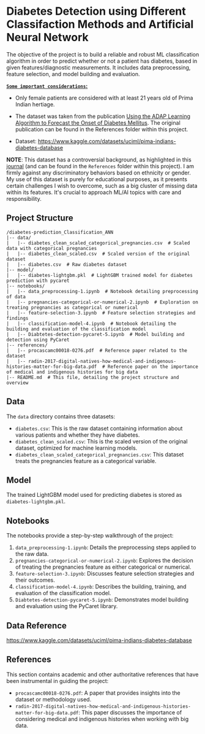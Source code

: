 # Diabetes Detection using Different Classifaction Methods and Artificial Neural Network

The objective of the project is to build a reliable and robust ML classification algorithm in order to predict whether or not a patient has diabetes, based in given features/diagnostic measurements. It includes data preprocessing, feature selection, and model building and evaluation.

<u>**`Some important considerations`:**</u>

- Only female patients are considered with at least 21 years old of Prima Indian hertiage.

- The dataset was taken from the publication [Using the ADAP Learning Algorithm to Forecast the Onset of Diabetes Mellitus](https://www.ncbi.nlm.nih.gov/pmc/articles/PMC2245318/). The original publication can be found in the References folder within this project.
- Dataset: https://www.kaggle.com/datasets/uciml/pima-indians-diabetes-database

**NOTE**: This dataset has a controversial background, as highlighted in this [journal](https://www.journals.uchicago.edu/doi/full/10.1086/693853) (and can be found in the `References` folder within this project). I am firmly against any discriminatory behaviors based on ethnicity or gender. My use of this dataset is purely for educational purposes, as it presents certain challenges I wish to overcome, such as a big cluster of missing data within its features. It's crucial to approach ML/AI topics with care and responsibility.

## Project Structure

```plaintext
/diabetes-prediction_Classification_ANN
|-- data/
|   |-- diabetes_clean_scaled_categorical_pregnancies.csv  # Scaled data with categorical pregnancies
|   |-- diabetes_clean_scaled.csv  # Scaled version of the original dataset
|   |-- diabetes.csv  # Raw diabetes dataset
|-- model/
|   |-- diabetes-lightgbm.pkl  # LightGBM trained model for diabetes prediction with pycaret
|-- notebooks/
|   |-- data_preprocessing-1.ipynb  # Notebook detailing preprocessing of data
|   |-- pregnancies-categorical-or-numerical-2.ipynb  # Exploration on treating pregnancies as categorical or numerical
|   |-- feature-selection-3.ipynb  # Feature selection strategies and findings
|   |-- classification-model-4.ipynb  # Notebook detailing the building and evaluation of the classification model
|   |-- Diabtetes-detection-pycaret-5.ipynb  # Model building and detection using PyCaret
|-- references/
|   |-- procascamc00018-0276.pdf  # Reference paper related to the dataset
|   |-- radin-2017-digital-natives-how-medical-and-indigenous-histories-matter-for-big-data.pdf  # Reference paper on the importance of medical and indigenous histories for big data
|-- README.md  # This file, detailing the project structure and overview
```


## Data

The `data` directory contains three datasets:
- `diabetes.csv`: This is the raw dataset containing information about various patients and whether they have diabetes.
- `diabetes_clean_scaled.csv`: This is the scaled version of the original dataset, optimized for machine learning models.
- `diabetes_clean_scaled_categorical_pregnancies.csv`: This dataset treats the pregnancies feature as a categorical variable.

## Model

The trained LightGBM model used for predicting diabetes is stored as `diabetes-lightgbm.pkl`.

## Notebooks

The notebooks provide a step-by-step walkthrough of the project:
1. `data_preprocessing-1.ipynb`: Details the preprocessing steps applied to the raw data.
2. `pregnancies-categorical-or-numerical-2.ipynb`: Explores the decision of treating the pregnancies feature as either categorical or numerical.
3. `feature-selection-3.ipynb`: Discusses feature selection strategies and their outcomes.
4. `classification-model-4.ipynb`: Describes the building, training, and evaluation of the classification model.
5. `Diabtetes-detection-pycaret-5.ipynb`: Demonstrates model building and evaluation using the PyCaret library.

## Data Reference

https://www.kaggle.com/datasets/uciml/pima-indians-diabetes-database

## References

This section contains academic and other authoritative references that have been instrumental in guiding the project:
- `procascamc00018-0276.pdf`: A paper that provides insights into the dataset or methodology used.
- `radin-2017-digital-natives-how-medical-and-indigenous-histories-matter-for-big-data.pdf`: This paper discusses the importance of considering medical and indigenous histories when working with big data.